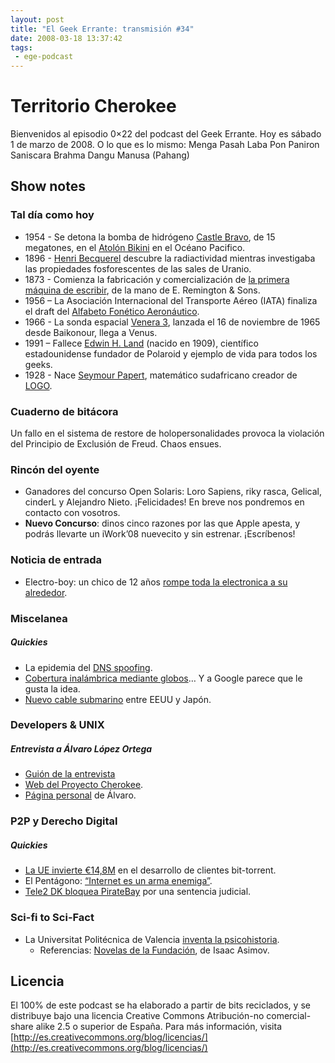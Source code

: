 ```yaml
---
layout: post
title: "El Geek Errante: transmisión #34"
date: 2008-03-18 13:37:42
tags:
 - ege-podcast
---
```


# Territorio Cherokee
Bienvenidos al episodio 0×22 del podcast del Geek Errante. Hoy es sábado 1 de marzo de 2008. O lo que es lo mismo: Menga Pasah Laba Pon Paniron Saniscara Brahma Dangu Manusa (Pahang)

## Show notes

### Tal día como hoy
- 1954 - Se detona la bomba de hidrógeno [Castle Bravo](http://nuclearweaponarchive.org/Usa/Tests/Castle.html), de 15 megatones, en el [Atolón Bikini](http://bikiniatoll.com/) en el Océano Pacifico.
- 1896 - [Henri Becquerel](https://en.wikipedia.org/wiki/Henri_Becquerel) descubre la radiactividad mientras investigaba las propiedades fosforescentes de las sales de Uranio.
- 1873 - Comienza la fabricación y comercialización de [la primera máquina de escribir](http://web.archive.org/web/20100414101916/http://home.earthlink.net/~dcrehr/firsttw.html), de la mano de  E. Remington & Sons.
- 1956 – La Asociación Internacional del Transporte Aéreo (IATA) finaliza el draft del [Alfabeto Fonético Aeronáutico](https://es.wikipedia.org/wiki/Alfabeto_radiof%C3%B3nico).
- 1966 -  La sonda espacial [Venera 3](https://en.wikipedia.org/wiki/Venera_3), lanzada el 16 de noviembre de 1965 desde Baikonour, llega a Venus.
- 1991 – Fallece [Edwin H. Land](https://en.wikipedia.org/wiki/Edwin_H._Land) (nacido en 1909), científico estadounidense fundador de Polaroid y ejemplo de vida para todos los geeks.
- 1928 - Nace [Seymour Papert](http://www.papert.org/), matemático sudafricano creador de [LOGO](https://en.wikipedia.org/wiki/Logo_%28programming_language%29).

### Cuaderno de bitácora
Un fallo en el sistema de restore de holopersonalidades provoca la violación del Principio de Exclusión de Freud. Chaos ensues.

### Rincón del oyente
- Ganadores del concurso Open Solaris: Loro Sapiens, riky rasca, Gelical, cinderL y Alejandro Nieto. ¡Felicidades! En breve nos pondremos en contacto con vosotros.
- **Nuevo Concurso**: dinos cinco razones por las que Apple apesta, y podrás llevarte un iWork’08 nuevecito y sin estrenar. ¡Escríbenos!

### Noticia de entrada
- Electro-boy: un chico de 12 años [rompe toda la electronica a su alrededor](https://www.engadget.com/2008/03/02/12-year-old-magneto-man-breaks-every-computer-he-touches/).

### Miscelanea

##### Quickies
- La epidemia del [DNS spoofing](http://web.archive.org/web/20080224010259/http://news.yahoo.com/s/ap/20080213/ap_on_hi_te/techbit_servers_that_lie).
- [Cobertura inalámbrica mediante globos](http://web.archive.org/web/20080518121512/http://online.wsj.com/public/article/SB120347353988378955.html?)… Y a Google parece que le gusta la idea.
- [Nuevo cable submarino](http://tecnologia.elpais.com/tecnologia/2008/02/26/actualidad/1204018080_850215.html) entre EEUU y Japón.

### Developers & UNIX

##### Entrevista a Álvaro López Ortega
- [Guión de la entrevista](https://docs.google.com/document/d/1QbBZsAE2fgihbtZL3A5UvemjB7dYrRY7enkHz-ftvvs/edit?usp=sharing)
- [Web del Proyecto Cherokee](https://github.com/cherokee/webserver).
- [Página personal](http://alobbs.com/) de Álvaro.

### P2P y Derecho Digital

##### Quickies
- [La UE invierte €14,8M](https://torrentfreak.com/eu-invests-22-million-in-next-generation-bittorrent-client/) en el desarrollo de clientes bit-torrent.
- El Pentágono: [“Internet es un arma enemiga”](http://www.globalresearch.ca/pentagon-the-internet-needs-to-be-dealt-with-as-if-it-were-an-enemy-weapons-system/7980).
- [Tele2 DK bloquea PirateBay](http://web.archive.org/web/20080222021805/http://news.yahoo.com/s/nm/20080204/wr_nm/denmark_piratebay_dc) por una sentencia judicial.

### Sci-fi to Sci-Fact
- La Universitat Politécnica de Valencia [inventa la psicohistoria](http://www.20minutos.es/noticia/354312/0/ecuaciones/matematicas/elecciones/).
    - Referencias: [Novelas de la Fundación](https://en.wikipedia.org/wiki/Foundation_series), de Isaac Asimov.

## Licencia
El 100% de este podcast se ha elaborado a partir de bits reciclados, y se distribuye bajo una licencia Creative Commons Atribución-no comercial-share alike 2.5 o superior de España. Para más información, visita [http://es.creativecommons.org/blog/licencias/](http://es.creativecommons.org/blog/licencias/)

